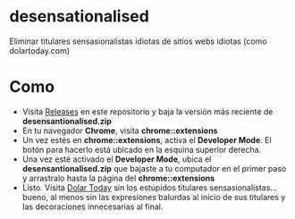 # desensationalised
Eliminar titulares sensasionalistas idiotas de sitios webs idiotas (como dolartoday.com)

# Como
- Visita [Releases](https://github.com/willcastillo/desensationalised/releases) en este repositorio y baja la versión más reciente de **desensantionalised.zip**
- En tu navegador **Chrome**, visita **chrome::extensions**
- Un vez estés en **chrome::extensions**, activa el **Developer Mode**. El botón para hacerlo está ubicado en la esquina superior derecha.
- Una vez esté activado el **Developer Mode**, ubica el **desensantionalised.zip** que bajaste a tu computador en el primer paso y arrastralo hasta la página del **chrome::extensions**
- Listo. Visita [Dolar Today](https://dolartoday.com) sin los estúpidos titulares sensasionalistas... bueno, al menos sin las expresiones balurdas al inicio de sus titulares y las decoraciones innecesarias al final.
